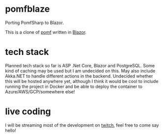 # pomfblaze
 Porting PomfSharp to Blazor.

This is a clone of <a href="https://github.com/pomf/pomf">pomf</a> written in <a href="https://dotnet.microsoft.com/apps/aspnet/web-apps/blazor">Blazor</a>.

# tech stack
Planned tech stack so far is ASP .Net Core, Blazor and PostgreSQL. Some kind of caching may be used but I am undecided on this. May also include Akka.NET to handle different actions in the backend. Undecided whether this will be hosted anywhere yet, although I think it would be cool to include running the project in Docker and be able to deploy the container to Azure/AWS/GCP/somewhere else!

# live coding
I will be streaming most of the development on <a href="https://www.twitch.tv/wooffet">twitch</a>, feel free to come say hello!
